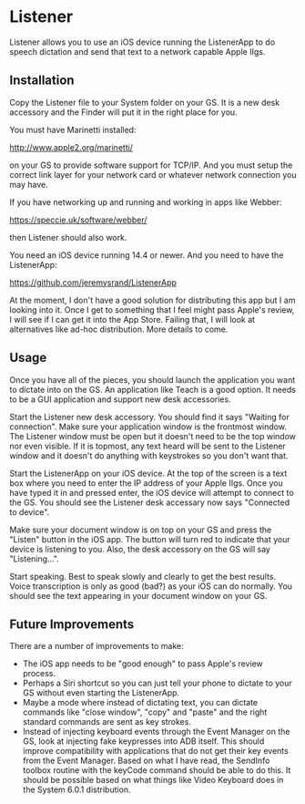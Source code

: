 #  Listener

Listener allows you to use an iOS device running the ListenerApp to do speech dictation and send that text to a network capable Apple IIgs.

## Installation

Copy the Listener file to your System folder on your GS.  It is a new desk accessory and the Finder will put it in the right place for you.

You must have Marinetti installed:

http://www.apple2.org/marinetti/

on your GS to provide software support for TCP/IP.  And you must setup the correct link layer for your network card or whatever network connection you may have.

If you have networking up and running and working in apps like Webber:

https://speccie.uk/software/webber/

then Listener should also work.

You need an iOS device running 14.4 or newer.  And you need to have the ListenerApp:

https://github.com/jeremysrand/ListenerApp

At the moment, I don't have a good solution for distributing this app but I am looking into it.  Once I get to something that I feel might pass Apple's review, I will see if I can get it into the App Store.  Failing that, I will look at alternatives like ad-hoc distribution.  More details to come.

## Usage

Once you have all of the pieces, you should launch the application you want to dictate into on the GS.  An application like Teach is a good option.  It needs to be a GUI application and support new desk accessories.

Start the Listener new desk accessory.  You should find it says "Waiting for connection".  Make sure your application window is the frontmost window.  The Listener window must be open but it doesn't need to be the top window nor even visible.  If it is topmost, any text heard will be sent to the Listener window and it doesn't do anything with keystrokes so you don't want that.

Start the ListenerApp on your iOS device.  At the top of the screen is a text box where you need to enter the IP address of your Apple IIgs.  Once you have typed it in and pressed enter, the iOS device will attempt to connect to the GS.  You should see the Listener desk accessary now says "Connected to device".

Make sure your document window is on top on your GS and press the "Listen" button in the iOS app.  The button will turn red to indicate that your device is listening to you.  Also, the desk accessory on the GS will say "Listening...".

Start speaking.  Best to speak slowly and clearly to get the best results.  Voice transcription is only as good (bad?) as your iOS can do normally.  You should see the text appearing in your document window on your GS.

## Future Improvements

There are a number of improvements to make:

* The iOS app needs to be "good enough" to pass Apple's review process.
* Perhaps a Siri shortcut so you can just tell your phone to dictate to your GS without even starting the ListenerApp.
* Maybe a mode where instead of dictating text, you can dictate commands like "close window", "copy" and "paste" and the right standard commands are sent as key strokes.
* Instead of injecting keyboard events through the Event Manager on the GS, look at injecting fake keypresses into ADB itself.  This should improve compatibility with applications that do not get their key events from the Event Manager.  Based on what I have read, the SendInfo toolbox routine with the keyCode command should be able to do this.  It should be possible based on what things like Video Keyboard does in the System 6.0.1 distribution.
